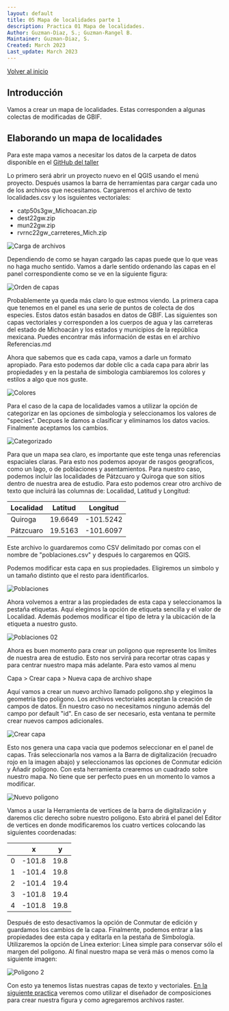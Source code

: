 ```yaml
---
layout: default
title: 05 Mapa de localidades parte 1
description: Practica 01 Mapa de localidades.
Author: Guzman-Diaz, S.; Guzman-Rangel B. 
Maintainer: Guzman-Diaz, S.
Created: March 2023
Last_update: March 2023
---
```

[Volver al inicio](index.md)

## Introducción 

Vamos a crear un mapa de localidades. Estas corresponden a algunas colectas de modificadas de GBIF.

## Elaborando un mapa de localidades

Para este mapa vamos a necesitar los datos de la carpeta de datos disponible en el [GitHub del taller](https://github.com/Zcrass/QGIS_workshop_2023/)

Lo primero será abrir un proyecto nuevo en el QGIS usando el menú proyecto. Después usamos la barra de herramientas para cargar cada uno de los archivos que necesitamos. Cargaremos el archivo de texto localidades.csv y los isguientes vectoriales:
- catp50s3gw_Michoacan.zip
- dest22gw.zip
- mun22gw.zip
- rvrnc22gw_carreteres_Mich.zip

![Carga de archivos](assets/images/05.01_carga.png)

Dependiendo de como se hayan cargado las capas puede que lo que veas no haga mucho sentido. Vamos a darle sentido ordenando las capas en el panel correspondiente como se ve en la siguiente figura:

![Orden de capas](assets/images/05.02_capas.png)

Probablemente ya queda más claro lo que estmos viendo. La primera capa que tenemos en el panel es una serie de puntos de colecta de dos especies. Estos datos están basados en datos de GBIF. Las siguientes son capas vectoriales y corresponden a los cuerpos de agua y las carreteras del estado de Michoacán y los estados y municipios de la república mexicana. Puedes encontrar más información de estas en el archivo Referencias.md

Ahora que sabemos que es cada capa, vamos a darle un formato apropiado. Para esto podemos dar doble clic a cada capa para abrir las propiedades y en la pestaña de simbologia cambiaremos los colores y estilos a algo que nos guste.

![Colores](assets/images/05.03_colores.png)

Para el caso de la capa de localidades vamos a utilizar la opción de categorizar en las opciones de simbologia y seleccionamos los valores de "species". Decpues le damos a clasificar y eliminamos los datos vacios. Finalmente aceptamos los cambios.

![Categorizado](assets/images/05.04_categorizado.png)

Para que un mapa sea claro, es importante que este tenga unas referencias espaciales claras. Para esto nos podemos apoyar de rasgos geograficos, como un lago, o de poblaciones y asentamientos. Para nuestro caso, podemos incluir las localidades de Pátzcuaro y Quiroga que son sitios dentro de nuestra area de estudio. Para esto podemos crear otro archivo de texto que incluirá las columnas de: Localidad, Latitud y Longitud:

| Localidad | Latitud | Longitud  |
| ------    | ------- | --------  |
| Quiroga   | 19.6649 | -101.5242 | 
| Pátzcuaro | 19.5163 | -101.6097 |

Este archivo lo guardaremos como CSV delimitado por comas con el nombre de "poblaciones.csv" y después lo cargaremos en QGIS.

Podemos modificar esta capa en sus propiedades. Eligiremos un simbolo y un tamaño distinto que el resto para identificarlos.

![Poblaciones](assets/images/05.05_poblaciones.png)

Ahora volvemos a entrar a las propiedades de esta capa y seleccionamos la pestaña etiquetas. Aquí elegimos la opción de etiqueta sencilla y el valor de Localidad. Además podemos modificar el tipo de letra y la ubicación de la etiqueta a nuestro gusto.

![Poblaciones 02](assets/images/05.06_Localidades.png)

Ahora es buen momento para crear un poligono que represente los limites de nuestra area de estudio. Esto nos servirá para recortar otras capas y para centrar nuestro mapa más adelante. Para esto vamos al menu 

Capa > Crear capa > Nueva capa de archivo shape

Aquí vamos a crear un nuevo archivo llamado poligono.shp y elegimos la geometría tipo poligono. Los archivos vectoriales aceptan la creación de campos de datos. En nuestro caso no necesitamos ninguno además del campo por default "id". En caso de ser necesario, esta ventana te permite crear nuevos campos adicionales.

![Crear capa](assets/images/05.07_nueva_capa.png)

Esto nos genera una capa vacia que podemos seleccionar en el panel de capas. Trás seleccionarla nos vamos a la Barra de digitalización (recuadro rojo en la imagen abajo) y seleccionamos las opciones de Conmutar edición y Añadir poligono. Con esta herramienta crearemos un cuadrado sobre nuestro mapa. No tiene que ser perfecto pues en un momento lo vamos a modificar.

![Nuevo poligono](assets/images/05.08_poligono.png)

Vamos a usar la Herramienta de vertices de la barra de digitalización y daremos clic derecho sobre nuestro poligono. Esto abrirá el panel del Editor de vertices en donde modificaremos los cuatro vertices colocando las siguientes coordenadas:

|       |   x   |   y   |
| ----- | ----- | ----- |
|   0   | -101.8 | 19.8 |
|   1   | -101.4 | 19.8 |
|   2   | -101.4 | 19.4 |
|   3   | -101.8 | 19.4 |
|   4   | -101.8 | 19.8 |

Después de esto desactivamos la opción de Conmutar de edición y guardamos los cambios de la capa. Finalmente, podemos entrar a las propiedades dee esta capa y editarla en la pestaña de Simbología. Utilizaremos la opción de Línea exterior: Línea simple para conservar sólo el margen del poligono. Al final nuestro mapa se verá más o menos como la siguiente imagen:

![Poligono 2](assets/images/05.09_polignono_2.png)

Con esto ya tenemos listas nuestras capas de texto y vectoriales. [En la siguiente practica](06_Practica_diseñador.md) veremos como utilizar el diseñador de composiciones para crear nuestra figura y como agregaremos archivos raster.




